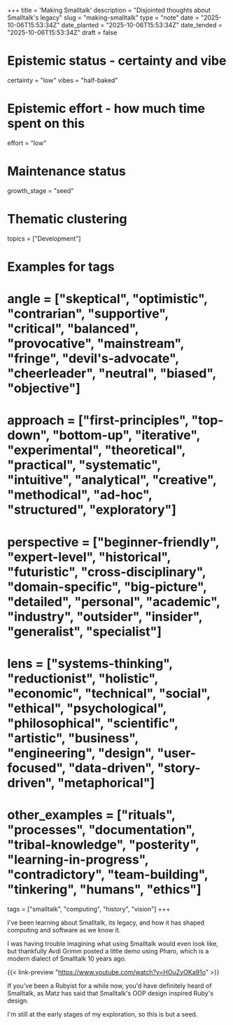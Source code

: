 +++
title = 'Making Smalltalk'
description = "Disjointed thoughts about Smalltalk's legacy"
slug = "making-smalltalk"
type = "note"
date = "2025-10-06T15:53:34Z"
date_planted = "2025-10-06T15:53:34Z"
date_tended = "2025-10-06T15:53:34Z"
draft = false
# Epistemic status - certainty and vibe
certainty = "low"
vibes = "half-baked"
# Epistemic effort - how much time spent on this
effort = "low"
# Maintenance status
growth_stage = "seed"
# Thematic clustering
topics = ["Development"]
# Examples for tags
# angle = ["skeptical", "optimistic", "contrarian", "supportive", "critical", "balanced", "provocative", "mainstream", "fringe", "devil's-advocate", "cheerleader", "neutral", "biased", "objective"]

# approach = ["first-principles", "top-down", "bottom-up", "iterative", "experimental", "theoretical", "practical", "systematic", "intuitive", "analytical", "creative", "methodical", "ad-hoc", "structured", "exploratory"]

# perspective = ["beginner-friendly", "expert-level", "historical", "futuristic", "cross-disciplinary", "domain-specific", "big-picture", "detailed", "personal", "academic", "industry", "outsider", "insider", "generalist", "specialist"]

# lens = ["systems-thinking", "reductionist", "holistic", "economic", "technical", "social", "ethical", "psychological", "philosophical", "scientific", "artistic", "business", "engineering", "design", "user-focused", "data-driven", "story-driven", "metaphorical"]

# other_examples = ["rituals", "processes", "documentation", "tribal-knowledge", "posterity", "learning-in-progress", "contradictory", "team-building", "tinkering", "humans", "ethics"]
tags = ["smalltalk", "computing", "history", "vision"]
+++

I've been learning about Smalltalk, its legacy, and how it has shaped computing and software as we know it.

I was having trouble imagining what using Smalltalk would even look like, but thankfully Avdi Grimm posted a little demo using Pharo, which is a modern dialect of Smalltalk 10 years ago.

{{< link-preview "https://www.youtube.com/watch?v=HOuZyOKa91o" >}}

If you've been a Rubyist for a while now, you'd have definitely heard of Smalltalk, as Matz has said that Smalltalk's OOP design inspired Ruby's design.

I'm still at the early stages of my exploration, so this is but a seed.
